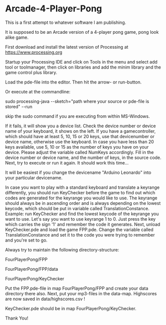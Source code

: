 # Arcade-4-Player-Pong

This is a first attempt to whatever software I am publishing.

It is supposed to be an Arcade version of a 4-player pong game, pong look alike game.

First download and install the latest version of Processing at https://www.processing.org

Startup your Processing IDE and click on Tools in the menu and select add tool or toolmanager, then click on libraries and add the minim library and the game control plus library.

Load the pde-file into the editor. Then hit the arrow- or run-button.

Or execute at the commandline:

sudo processing-java --sketch="path where your source or pde-file is stored" --run

skip the sudo command if you are executing from within MS-Windows.

If it fails, it will show you a device list. Check the device number or device name of your keyboard, it shows on the left.
If you have a gamecontroller, which should have at least 5, 10, 15 or 20 keys, use that devicenumber or device name, otherwise use the keyboard. In case you have less than 20 keys available, use 5, 10 or 15 as the number of keys you have on your device. Please adjust the variable called NumKeys accordingly.
Fill in the device number or device name, and the number of keys, in the source code. Next, try to execute or run it again.
It should work this time...

It will be easiest if you change the devicename "Arduino Leonardo" into your particular devicename.

In case you want to play with a standard keyboard and translate a keyrange differently, you should run KeyChecker before the game to find out which codes are generated for the keyrange you would like to use. The keyrange should always be in ascending order and is always depending on the lowest keycode, which should be put in variable called TranslationConstance. Example: run KeyChecker and find the lowest keycode of the keyrange you want to use. Let's say you want to use keyrange 1 to 0. Just press the key which carries the sign '1' and remember the code it generates. Next, unload KeyChecker.pde and load the game FPP.pde. Change the variable called TranslationConstance and set it to the code you were trying to remember and you're set to go.

Always try to maintain the following directory-structure:

FourPlayerPong/FPP

FourPlayerPong/FPP/data

FourPlayerPong/KeyChecker

Put the FPP.pde-file in map FourPlayerPong/FPP and create your data directory there also. Next, put your mp3-files in the data-map. Highscores are now saved in data/highscores.csv !

KeyChecker.pde should be in map FourPlayerPong/KeyChecker.

Thank You!
